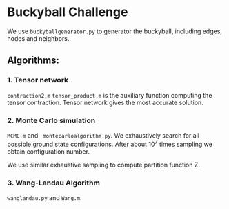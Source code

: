 
# Buckyball Challenge

We use `buckyballgenerator.py` to generator the buckyball, including edges, nodes and neighbors.
## Algorithms:

### 1. Tensor network
`contraction2.m`
`tensor_product.m` is the auxiliary function computing the tensor contraction.
Tensor network gives the most accurate solution.
### 2. Monte Carlo simulation
`MCMC.m` and ` montecarloalgorithm.py`.
We exhaustively search for all possible ground state configurations. After about $10^7$ times sampling we obtain configuration number.

We use similar exhaustive sampling to compute partition function Z.
### 3. Wang-Landau Algorithm

`wanglandau.py` and `Wang.m`.
